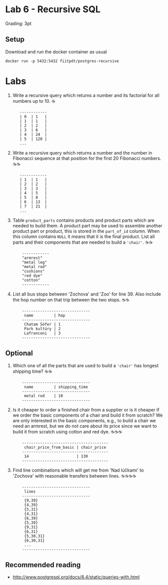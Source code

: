 # Lab 6 - Recursive SQL

Grading: 3pt

## Setup

Download and run the docker container as usual

````
docker run -p 5432:5432 fiitpdt/postgres-recursive
````

# Labs

1. Write a recursive query which returns a number and its factorial for all
   numbers up to 10. :coffee:

   ```
      ------------
      | 0  | 1   |
      | 1  | 1   |
      | 2  | 2   |
      | 3  | 6   |
      | 4  | 24  |
      | 5  | 120 |
      ...
   
   ```

2. Write a recursive query which returns a number and the number in Fibonacci
   sequence at that position for the first 20 Fibonacci numbers. :coffee::coffee:

   ```
      ------------
      | 1  | 1   |
      | 2  | 2   |
      | 3  | 3   |
      | 4  | 5   |
      | 5  | 8   |
      | 6  | 13  |
      | 7  | 21  |
      ...
   
   ```

3. Table `product_parts` contains products and product parts which are needed to build them. A product part may be used to assemble another product part or product, this is stored in the `part_of_id` column. When this column contains `NULL` it means that it is the final product. List all parts and their components that are needed to build a `'chair'`. :coffee::coffee:

   ```
       ------------
       "armrest"
       "metal leg"
       "metal rod"
       "cushions"
       "red dye"
       "cotton"
       ------------
   ```

4. List all bus stops between 'Zochova' and 'Zoo' for line 39. Also include the hop number on that trip between the two stops. :coffee::coffee:

   ```
       ------------------------------
        name         | hop
       ------------------------------
        Chatam Sófer | 1
        Park kultúry | 2
        Lafranconi   | 3
       ------------------------------  
   ```

## Optional

1. Which one of all the parts that are used to build a `'chair'` has longest shipping time? :coffee::coffee:

   ```
       ------------------------------
        name         | shipping_time
       ------------------------------
        metal rod    | 10
       ------------------------------    
   ```

2. Is it cheaper to order a finished chair from a supplier or is it cheaper if we order the basic components of a chair and build it from scratch? We are only interested in the basic components, e.g., to build a chair we need an armrest, but we do not care about its price since we want to build it from scratch using cotton and red dye. :coffee::coffee::coffee:

   ```
       --------------------------------------
        chair_price_from_basic | chair_price
       --------------------------------------
        14                     | 130          
       --------------------------------------
   ```

3. Find line combinations which will get me from 'Nad lúčkami' to 'Zochova' with reasonable transfers between lines. :coffee::coffee::coffee::coffee:

   ```
       ------------------------------
        lines
       ------------------------------
        {9,39}
        {4,39}
        {5,31}
        {4,31}
        {6,39}
        {5,39}
        {9,31}
        {6,31}
        {5,30,31}
        {6,30,31}
        ...
       ------------------------------  
   ```

## Recommended reading
- http://www.postgresql.org/docs/8.4/static/queries-with.html

